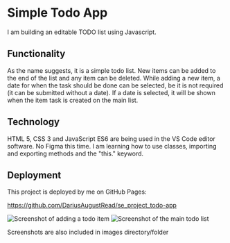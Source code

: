 # Simple Todo App

I am building an editable TODO list using Javascript.

## Functionality

As the name suggests, it is a simple todo list. New items can be added to the end of the list and any item can be deleted. While adding a new item, a date for when the task should be done can be selected, be it is not required (it can be submitted without a date). If a date is selected, it will be shown when the item task is created on the main list.

## Technology

HTML 5, CSS 3 and JavaScript ES6 are being used in the VS Code editor software. No Figma this time. I am learning how to use classes, importing and exporting methods and the "this." keyword.

## Deployment

This project is deployed by me on GitHub Pages:

https://github.com/DariusAugustRead/se_project_todo-app

![Screenshot of adding a todo item](<Add Todo Item.png>) ![Screenshot of the main todo list](<Main List.png>)

Screenshots are also included in images directory/folder
